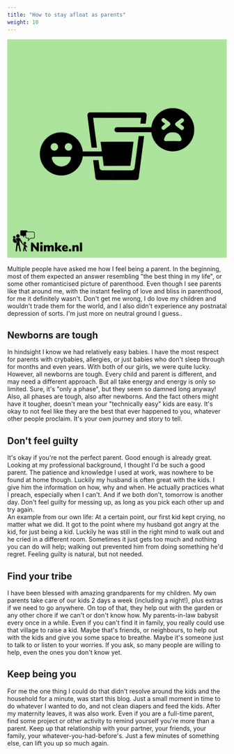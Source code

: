 ```yaml
---
title: "How to stay afloat as parents"
weight: 10
---
```

![glass half filled with liquid. smiling face next to filled part, sad face next to empty part](/images/perspectives.jpeg)

Multiple people have asked me how I feel being a parent. In the beginning, most of them expected an answer resembling "the best thing in my life", or some other romanticised picture of parenthood. Even though I see parents like that around me, with the instant feeling of love and bliss in parenthood, for me it definitely wasn't. Don't get me wrong, I do love my children and wouldn't trade them for the world, and I also didn't experience any postnatal depression of sorts. I'm just more on neutral ground I guess..

## Newborns are tough
In hindsight I know we had relatively easy babies. I have the most respect for parents with crybabies, allergies, or just babies who don't sleep through for months and even years. With both of our girls, we were quite lucky. However, all newborns are tough. Every child and parent is different, and may need a different approach. But all take energy and energy is only so limited. Sure, it's "only a phase", but they seem so damned long anyway! Also, all phases are tough, also after newborns. And the fact others might have it tougher, doesn't mean your "technically easy" kids are easy. It's okay to not feel like they are the best that ever happened to you, whatever other people proclaim. It's your own journey and story to tell. 

## Don't feel guilty
It's okay if you're not the perfect parent. Good enough is already great. Looking at my professional background, I thought I'd be such a good parent. The patience and knowledge I used at work, was nowhere to be found at home though. Luckily my husband is often great with the kids. I give him the information on how, why and when. He actually practices what I preach, especially when I can't. And if we both don't, tomorrow is another day. Don't feel guilty for messing up, as long as you pick each other up and try again.  
An example from our own life: At a certain point, our first kid kept crying, no matter what we did. It got to the point where my husband got angry at the kid, for just being a kid. Luckily he was still in the right mind to walk out and he cried in a different room. Sometimes it just gets too much and nothing you can do will help; walking out prevented him from doing something he'd regret. Feeling guilty is natural, but not needed. 

## Find your tribe 
I have been blessed with amazing grandparents for my children. My own parents take care of our kids 2 days a week (including a night!), plus extras if we need to go anywhere. On top of that, they help out with the garden or any other chore if we can't or don't know how. My parents-in-law babysit every once in a while. Even if you can't find it in family, you really could use that village to raise a kid. Maybe that's friends, or neighbours, to help out with the kids and give you some space to breathe. Maybe it's someone just to talk to or listen to your worries. If you ask, so many people are willing to help, even the ones you don't know yet.

## Keep being you
For me the one thing I could do that didn't resolve around the kids and the household for a minute, was start this blog. Just a small moment in time to do whatever I wanted to do, and not clean diapers and feed the kids. After my maternity leaves, it was also work. Even if you are a full-time parent, find some project or other activity to remind yourself you're more than a parent. Keep up that relationship with your partner, your friends, your family, your whatever-you-had-before's. Just a few minutes of something else, can lift you up so much again.